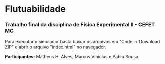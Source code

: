 # Flutuabilidade

<h3>Trabalho final da disciplina de Física Experimental II - CEFET MG</h3>

Para executar o simulador basta baixar os arquivos em "Code -> Download ZIP" e abrir o arquivo "index.html" no navegador.

<b>Participantes:</b> Matheus H. Alves, Marcus Vinicius e Pablo Sousa
